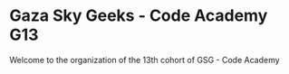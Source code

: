 
# Gaza Sky Geeks - Code Academy G13

Welcome to the organization of the 13th cohort of GSG - Code Academy